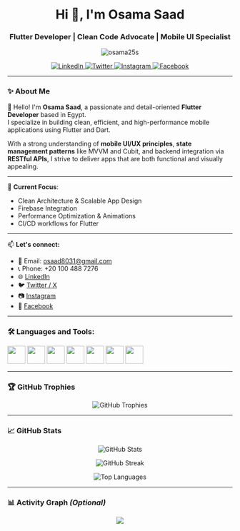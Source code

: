 <h1 align="center">Hi 👋, I'm Osama Saad</h1>
<h3 align="center">Flutter Developer | Clean Code Advocate | Mobile UI Specialist</h3>

<p align="center">
  <img src="https://komarev.com/ghpvc/?username=osama25s&label=Profile%20views&color=0e75b6&style=flat" alt="osama25s" />
</p>

<p align="center">
  <a href="https://linkedin.com/in/osama-saad-a9970b250/" target="_blank">
    <img src="https://img.shields.io/badge/LinkedIn-0077B5?style=for-the-badge&logo=linkedin&logoColor=white" alt="LinkedIn"/>
  </a>
  <a href="https://x.com/osama46908068" target="_blank">
    <img src="https://img.shields.io/badge/Twitter-1DA1F2?style=for-the-badge&logo=twitter&logoColor=white" alt="Twitter"/>
  </a>
  <a href="https://www.instagram.com/osama_saad2510/" target="_blank">
    <img src="https://img.shields.io/badge/Instagram-E4405F?style=for-the-badge&logo=instagram&logoColor=white" alt="Instagram"/>
  </a>
  <a href="https://www.facebook.com/osama.saad.10297" target="_blank">
    <img src="https://img.shields.io/badge/Facebook-1877F2?style=for-the-badge&logo=facebook&logoColor=white" alt="Facebook"/>
  </a>
</p>

---

### ✨ About Me

👋 Hello! I'm **Osama Saad**, a passionate and detail-oriented **Flutter Developer** based in Egypt.  
I specialize in building clean, efficient, and high-performance mobile applications using Flutter and Dart.

With a strong understanding of **mobile UI/UX principles**, **state management patterns** like MVVM and Cubit, and backend integration via **RESTful APIs**, I strive to deliver apps that are both functional and visually appealing.

---

🔧 **Current Focus**:  
- Clean Architecture & Scalable App Design  
- Firebase Integration  
- Performance Optimization & Animations  
- CI/CD workflows for Flutter

---

📫 **Let's connect:**  
- 📧 Email: osaad8031@gmail.com  
- 📞 Phone: +20 100 488 7276  
- 🌐 [LinkedIn](https://www.linkedin.com/in/osama-saad-a9970b250/)  
- 🐦 [Twitter / X](https://x.com/osama46908068)  
- 📷 [Instagram](https://www.instagram.com/osama_saad2510/)  
- 📘 [Facebook](https://www.facebook.com/osama.saad.10297)

---

### 🛠️ Languages and Tools:

<p align="left">
  <img src="https://cdn.jsdelivr.net/gh/devicons/devicon/icons/flutter/flutter-original.svg" width="40" height="40"/>
  <img src="https://cdn.jsdelivr.net/gh/devicons/devicon/icons/dart/dart-original.svg" width="40" height="40"/>
  <img src="https://cdn.jsdelivr.net/gh/devicons/devicon/icons/firebase/firebase-plain.svg" width="40" height="40"/>
  <img src="https://cdn.jsdelivr.net/gh/devicons/devicon/icons/git/git-original.svg" width="40" height="40"/>
  <img src="https://cdn.jsdelivr.net/gh/devicons/devicon/icons/vscode/vscode-original.svg" width="40" height="40"/>
  <img src="https://cdn.jsdelivr.net/gh/devicons/devicon/icons/androidstudio/androidstudio-original.svg" width="40" height="40"/>
  <img src="https://cdn.jsdelivr.net/gh/devicons/devicon/icons/figma/figma-original.svg" width="40" height="40"/>
</p>

---

### 🏆 GitHub Trophies

<p align="center">
  <img src="https://github-profile-trophy.vercel.app/?username=osama25s&theme=tokyonight&no-frame=true&margin-w=15&column=7" alt="GitHub Trophies"/>
</p>

---

### 📈 GitHub Stats

<p align="center">
  <img src="https://github-readme-stats.vercel.app/api?username=osama25s&show_icons=true&theme=tokyonight" alt="GitHub Stats"/>
</p>

<p align="center">
  <img src="https://github-readme-streak-stats.herokuapp.com/?user=osama25s&theme=tokyonight" alt="GitHub Streak"/>
</p>

<p align="center">
  <img src="https://github-readme-stats.vercel.app/api/top-langs/?username=osama25s&layout=compact&theme=tokyonight" alt="Top Languages"/>
</p>

---

### 📊 Activity Graph *(Optional)*

<p align="center">
  <img src="https://github-readme-activity-graph.vercel.app/graph?username=osama25s&bg_color=0d1117&color=38bdae&line=38bdae&point=ffffff&area=true&hide_border=true"/>
</p>
